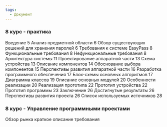 ```yaml
---
tags:
  - Документ
---
```

### 8 курс - практика 
Введение	5
Анализ предметной области	6
Обзор существующих решений для хранения паролей	6
Требования к системе EasyPass	8
Функциональные требования	8
Нефункциональные требования	8
Архитектура системы	11
Проектирование аппаратной части	13
Схема устройства	13
Описание компонентов	14
Обоснование выбора компонентов	15
Перспективы развития аппаратной части	16
Разработка программного обеспечения	17
Блок-схемы основных алгоритмов	17
Диаграмма классов	19
Описание основных модулей	20
Особенности реализации	20
Реализация прототипа	22
Прототип устройства	22
Прототип программы	23
Заключение	26
Достигнутые результаты	26
Перспективы развития проекта	26
Список используемых источников	28

### 8 курс - Управление программными проектами
Обзор рынка
краткое описание 
требования